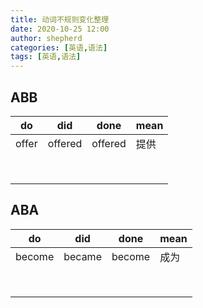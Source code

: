 ```yaml
---
title: 动词不规则变化整理
date: 2020-10-25 12:00
author: shepherd
categories: [英语,语法]
tags: [英语,语法] 
---
```


## ABB

| do    | did     | done    | mean |
| ----- | ------- | ------- | ---- |
| offer | offered | offered | 提供 |
|       |         |         |      |
|       |         |         |      |
|       |         |         |      |
|       |         |         |      |
|       |         |         |      |
|       |         |         |      |
|       |         |         |      |
|       |         |         |      |

## ABA

| do     | did    | done   | mean |
| ------ | ------ | ------ | ---- |
| become | became | become | 成为 |
|        |        |        |      |
|        |        |        |      |
|        |        |        |      |
|        |        |        |      |
|        |        |        |      |
|        |        |        |      |
|        |        |        |      |
|        |        |        |      |

